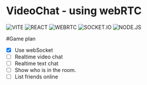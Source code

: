 # VideoChat - using webRTC

![VITE](https://img.shields.io/badge/Vite-646CFF.svg?style=for-the-badge&logo=Vite&logoColor=white)
![REACT](https://img.shields.io/badge/React-61DAFB.svg?style=for-the-badge&logo=React&logoColor=black)
![WEBRTC](https://img.shields.io/badge/WebRTC-333333.svg?style=for-the-badge&logo=WebRTC&logoColor=white)
![SOCKET.IO](https://img.shields.io/badge/Socket.io-010101.svg?style=for-the-badge&logo=socketdotio&logoColor=white)
![NODE.JS](https://img.shields.io/badge/Node.js-339933.svg?style=for-the-badge&logo=nodedotjs&logoColor=white)

#Game plan
-[x] Use webSocket
-[ ] Realtime video chat
-[ ] Realtime text chat
-[ ] Show who is in the room.
-[ ] List friends online
